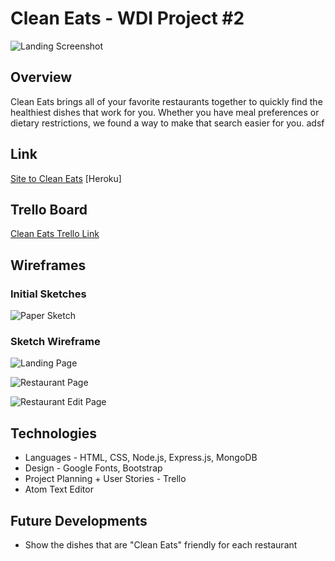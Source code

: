 # Clean Eats - WDI Project #2

![Landing Screenshot](https://github.com/aylinmarie/project-2/blob/master/public/images/Landing%20Page.png?raw=true)

## Overview
Clean Eats brings all of your favorite restaurants together to quickly find the healthiest dishes that work for you. Whether you have meal preferences or dietary restrictions, we found a way to make that search easier for you. adsf

## Link
[Site to Clean Eats](https://radiant-beyond-88759.herokuapp.com/) [Heroku]

## Trello Board
[Clean Eats Trello Link](https://trello.com/b/0UynbnE6/project-2)

## Wireframes
### Initial Sketches
![Paper Sketch](# "paper sketch")

### Sketch Wireframe
![Landing Page](https://github.com/aylinmarie/project-2/blob/master/public/images/Homepage%20Sketch.jpg?raw=true "Landing page")

![Restaurant Page](# "Restaurant page")

![Restaurant Edit Page](# "Restaurant Edit page")

## Technologies 
* Languages - HTML, CSS, Node.js, Express.js, MongoDB
* Design - Google Fonts, Bootstrap
* Project Planning + User Stories - Trello
* Atom Text Editor

## Future Developments

* Show the dishes that are "Clean Eats" friendly for each restaurant
